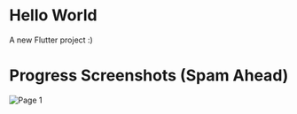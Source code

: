 # Hello World

A new Flutter project :)

# Progress Screenshots (Spam Ahead)

![Page 1](https://user-images.githubusercontent.com/28825619/78736460-d4afb280-796a-11ea-9700-aebd2de0415f.png)






